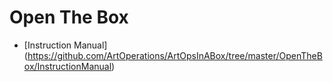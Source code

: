 Open The Box
============
* [Instruction Manual] (https://github.com/ArtOperations/ArtOpsInABox/tree/master/OpenTheBox/InstructionManual)
